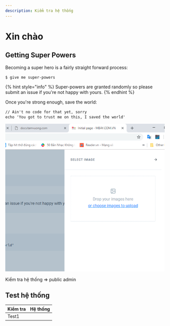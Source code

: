 ```yaml
---
description: Kiểm tra hệ thống
---
```


# Xin chào

## Getting Super Powers

Becoming a super hero is a fairly straight forward process:

```
$ give me super-powers
```

{% hint style="info" %}
 Super-powers are granted randomly so please submit an issue if you're not happy with yours.
{% endhint %}

Once you're strong enough, save the world:

```
// Ain't no code for that yet, sorry
echo 'You got to trust me on this, I saved the world'
```

![](.gitbook/assets/image.png)

Kiểm tra hệ thống =&gt; public admin

## Test hệ thống



| Kiểm tra | Hệ thống |
| :--- | :--- |
| Test1 |  |



